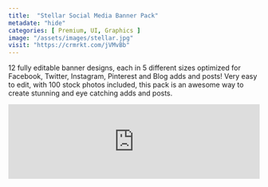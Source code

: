 ```yaml
---
title:  "Stellar Social Media Banner Pack"
metadate: "hide"
categories: [ Premium, UI, Graphics ]
image: "/assets/images/stellar.jpg"
visit: "https://crmrkt.com/jVMvBb"
---
```

12 fully editable banner designs, each in 5 different sizes optimized for Facebook, Twitter, Instagram, Pinterest and Blog adds and posts! Very easy to edit, with 100 stock photos included, this pack is an awesome way to create stunning and eye catching adds and posts.

<iframe src="https://store.steampowered.com/widget/1689080/" frameborder="0" width="100%"></iframe>